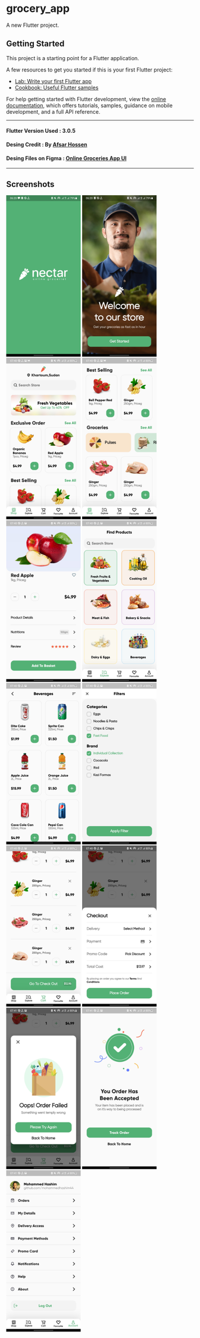 # grocery_app

A new Flutter project.

## Getting Started

This project is a starting point for a Flutter application.

A few resources to get you started if this is your first Flutter project:

- [Lab: Write your first Flutter app](https://docs.flutter.dev/get-started/codelab)
- [Cookbook: Useful Flutter samples](https://docs.flutter.dev/cookbook)

For help getting started with Flutter development, view the
[online documentation](https://docs.flutter.dev/), which offers tutorials,
samples, guidance on mobile development, and a full API reference.

------------
  
#### Flutter Version Used : 3.0.5  
#### Desing Credit : By  [Afsar Hossen](https://www.linkedin.com/in/afsar-shuvo/)  
#### Desing Files on Figma : [Online Groceries App UI](https://www.figma.com/community/file/882645007956337261)  
  
-------------  

## Screenshots  

<p float="left">
  <img src="screens/1.jpg" width="200" />
  <img src="screens/2.jpg" width="200" /> 
  <img src="screens/3.jpg" width="200" />
  <img src="screens/4.jpg" width="200" />
  <img src="screens/5.jpg" width="200" /> 
  <img src="screens/6.jpg" width="200" />
  <img src="screens/7.jpg" width="200" />
  <img src="screens/8.jpg" width="200" /> 
  <img src="screens/9.jpg" width="200" />
  <img src="screens/10.jpg" width="200" />
  <img src="screens/11.jpg" width="200" />
  <img src="screens/12.jpg" width="200" />
  <img src="screens/13.jpg" width="200" />
</p>
